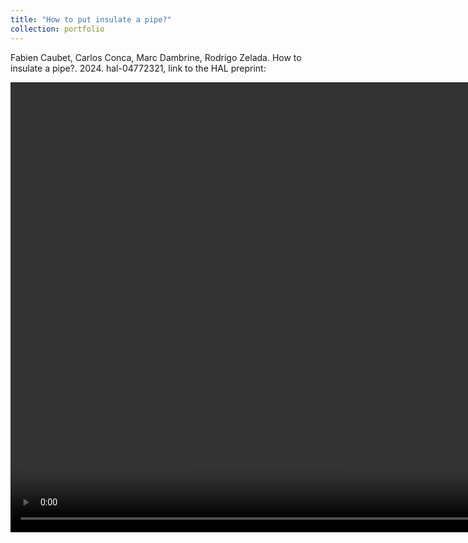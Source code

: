 ```yaml
---
title: "How to put insulate a pipe?"
collection: portfolio
---
```


Fabien Caubet, Carlos Conca, Marc Dambrine, Rodrigo Zelada. How to insulate a pipe?. 2024. hal-04772321, link to the HAL preprint:
 <a href="https://hal.science/hal-04772321v1/document"></a> 


<video width="1280" height="720" controls>
    <source src="/videos/Tisolant.mp4" type="video/mp4">
</video>

